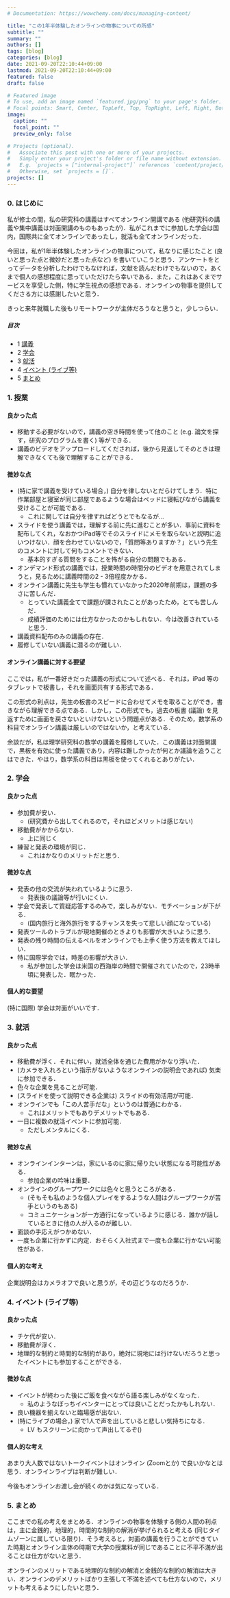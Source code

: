 ```yaml
---
# Documentation: https://wowchemy.com/docs/managing-content/

title: "この1年半体験したオンラインの物事についての所感"
subtitle: ""
summary: ""
authors: []
tags: [blog]
categories: [blog]
date: 2021-09-20T22:10:44+09:00
lastmod: 2021-09-20T22:10:44+09:00
featured: false
draft: false

# Featured image
# To use, add an image named `featured.jpg/png` to your page's folder.
# Focal points: Smart, Center, TopLeft, Top, TopRight, Left, Right, BottomLeft, Bottom, BottomRight.
image:
  caption: ""
  focal_point: ""
  preview_only: false

# Projects (optional).
#   Associate this post with one or more of your projects.
#   Simply enter your project's folder or file name without extension.
#   E.g. `projects = ["internal-project"]` references `content/project/deep-learning/index.md`.
#   Otherwise, set `projects = []`.
projects: []
---
```


### 0. はじめに

私が修士の間，私の研究科の講義はすべてオンライン開講である (他研究科の講義や集中講義は対面開講のものもあったが)．私がこれまでに参加した学会は国内，国際共に全てオンラインであったし，就活も全てオンラインだった．

今回は，私が1年半体験したオンラインの物事について，私なりに感じたこと (良いと思った点と微妙だと思った点など) を書いていこうと思う．アンケートをとってデータを分析したわけでもなければ，文献を読んだわけでもないので，あくまで個人の感想程度に思っていただけたら幸いである．また，これはあくまでサービスを享受した側，特に学生視点の感想である．オンラインの物事を提供してくださる方には感謝したいと思う．

きっと来年就職した後もリモートワークが主体だろうなと思うと，少しつらい．

##### 目次
- 1 [講義](#section1)
- 2 [学会](#section2)
- 3 [就活](#section3)
- 4 [イベント (ライブ等)](#section4)
- 5 [まとめ](#section5)


### 1. <a name="section1">授業</a>
#### 良かった点
- 移動する必要がないので，講義の空き時間を使って他のこと (e.g. 論文を探す，研究のプログラムを書く) 等ができる．
- 講義のビデオをアップロードしてくだされば，後から見返してそのときは理解できなくても後で理解することができる．

#### 微妙な点
- (特に家で講義を受けている場合，) 自分を律しないとだらけてしまう．特に作業部屋と寝室が同じ部屋であるような場合はベッドに寝転びながら講義を受けることが可能である．
  - これに関しては自分を律すればどうとでもなるが...
- スライドを使う講義では，理解する前に先に進むことが多い．事前に資料を配布してくれ，なおかつiPad等でそのスライドにメモを取らないと説明に追いつけない．顔を合わせていないので，「質問等ありますか？」という先生のコメントに対して何もコメントできない．
  - 基本的すぎる質問をすることを怖がる自分の問題でもある．
- オンデマンド形式の講義では，授業時間の時間分のビデオを用意されてしまうと，見るために講義時間の2 - 3倍程度かかる．
- オンライン講義に先生も学生も慣れていなかった2020年前期は，課題の多さに苦しんだ．
  - とっていた講義全てで課題が課されたことがあったため，とても苦しんだ．
  - 成績評価のためには仕方なかったのかもしれない．今は改善されていると思う．
- 講義資料配布のみの講義の存在．
- 履修していない講義に潜るのが難しい．

#### オンライン講義に対する要望
ここでは，私が一番好きだった講義の形式について述べる．それは，iPad 等のタブレットで板書し，それを画面共有する形式である．

この形式の利点は，先生の板書のスピードに合わせてメモを取ることができ，書きながら理解できる点である．しかし，この形式でも，過去の板書 (議論) を見返すために画面を戻さないといけないという問題点がある．そのため，数学系の科目でオンライン講義は厳しいのではないか，と考えている．

余談だが，私は理学研究科の数学の講義を履修していた．この講義は対面開講で，黒板を有効に使った講義であり，内容は難しかったが何とか議論を追うことはできた．やはり，数学系の科目は黒板を使ってくれるとありがたい．



### 2. <a name="section2">学会</a>
#### 良かった点
- 参加費が安い．
  - (研究費から出してくれるので，それほどメリットは感じない)
- 移動費がかからない．
  - 上に同じく
- 練習と発表の環境が同じ．
  - これはかなりのメリットだと思う．

#### 微妙な点
- 発表の他の交流が失われているように思う．
  - 発表後の議論等が行いにくい．
- 学会で発表して質疑応答するのみで，楽しみがない．モチベーションが下がる．
  - (国内旅行と海外旅行をするチャンスを失って悲しい顔になっている)
- 発表ツールのトラブルが現地開催のときよりも影響が大きいように思う．
- 発表の残り時間の伝えるベルをオンラインでも上手く使う方法を教えてほしい．
- 特に国際学会では，時差の影響が大きい．
  - 私が参加した学会は米国の西海岸の時間で開催されていたので，23時半頃に発表した．眠かった．

#### 個人的な要望
(特に国際) 学会は対面がいいです．

### 3. <a name="section3">就活</a>
#### 良かった点
- 移動費が浮く．それに伴い，就活全体を通じた費用がかなり浮いた．
- (カメラを入れろという指示がないようなオンラインの説明会であれば) 気楽に参加できる．
- 色々な企業を見ることが可能．
- (スライドを使って説明できる企業は) スライドの有効活用が可能．
- オンラインでも「この人苦手だな」というのは普通にわかる．
  - これはメリットでもありデメリットでもある．
- 一日に複数の就活イベントに参加可能．
  - ただしメンタルにくる．
#### 微妙な点
- オンラインインターンは，家にいるのに家に帰りたい状態になる可能性がある．
  - 参加企業の吟味は重要．
- オンラインのグループワークには色々と思うところがある．
  - (そもそも私のような個人プレイをするような人間はグループワークが苦手というのもある)
  - コミュニケーションが一方通行になっているように感じる．誰かが話しているときに他の人が入るのが難しい．
- 面談の手応えがつかめない．
- 一度も企業に行かずに内定．おそらく入社式まで一度も企業に行かない可能性がある．

#### 個人的な考え
企業説明会はカメラオフで良いと思うが，その辺どうなのだろうか．

### 4. <a name="section4">イベント (ライブ等)</a>
#### 良かった点
- チケ代が安い．
- 移動費が浮く．
- 地理的な制約と時間的な制約があり，絶対に現地には行けないだろうと思ったイベントにも参加することができる．
#### 微妙な点
- イベントが終わった後にご飯を食べながら語る楽しみがなくなった．
  - 私のようなぼっちイベンターにとっては良いことだったかもしれない．
- 良い機器を揃えないと臨場感が出ない．
- (特にライブの場合，) 家で1人で声を出していると悲しい気持ちになる．
  - LV もスクリーンに向かって声出してるぞ()
#### 個人的な考え
あまり大人数ではないトークイベントはオンライン (Zoomとか) で良いかなとは思う．オンラインライブは判断が難しい．

今後もオンラインお渡し会が続くのかは気になっている．

### 5. <a name="section5">まとめ</a>
ここまでの私の考えをまとめる．オンラインの物事を体験する側の人間の利点は，主に金銭的，地理的，時間的な制約の解消が挙げられると考える (同じタイムゾーンに属している限り)．そう考えると，対面の講義を行うことができていた時期とオンライン主体の時期で大学の授業料が同じであることに不平不満が出ることは仕方がないと思う．

オンラインのメリットである地理的な制約の解消と金銭的な制約の解消は大きい．オンラインのデメリットばかり主張して不満を述べても仕方ないので，メリットも考えるようにしたいと思う．